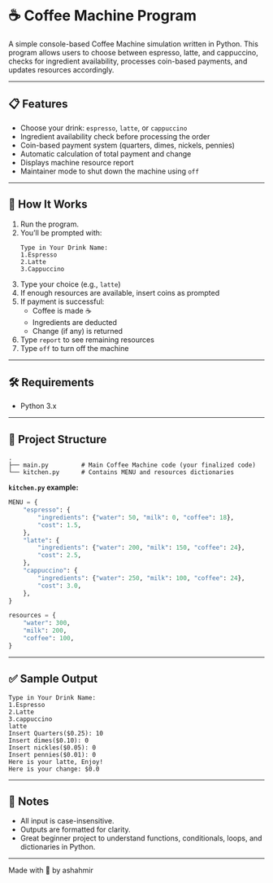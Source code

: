 # ☕ Coffee Machine Program

A simple console-based Coffee Machine simulation written in Python. This program allows users to choose between espresso, latte, and cappuccino, checks for ingredient availability, processes coin-based payments, and updates resources accordingly.

---

## 📋 Features

- Choose your drink: `espresso`, `latte`, or `cappuccino`
- Ingredient availability check before processing the order
- Coin-based payment system (quarters, dimes, nickels, pennies)
- Automatic calculation of total payment and change
- Displays machine resource report
- Maintainer mode to shut down the machine using `off`

---

## 🚀 How It Works

1. Run the program.
2. You’ll be prompted with:
   ```
   Type in Your Drink Name:
   1.Espresso
   2.Latte
   3.Cappuccino
   ```
3. Type your choice (e.g., `latte`)
4. If enough resources are available, insert coins as prompted
5. If payment is successful:
   - Coffee is made ☕
   - Ingredients are deducted
   - Change (if any) is returned
6. Type `report` to see remaining resources
7. Type `off` to turn off the machine

---

## 🛠 Requirements

- Python 3.x

---

## 📁 Project Structure

```
.
├── main.py         # Main Coffee Machine code (your finalized code)
└── kitchen.py      # Contains MENU and resources dictionaries
```

**`kitchen.py` example:**
```python
MENU = {
    "espresso": {
        "ingredients": {"water": 50, "milk": 0, "coffee": 18},
        "cost": 1.5,
    },
    "latte": {
        "ingredients": {"water": 200, "milk": 150, "coffee": 24},
        "cost": 2.5,
    },
    "cappuccino": {
        "ingredients": {"water": 250, "milk": 100, "coffee": 24},
        "cost": 3.0,
    },
}

resources = {
    "water": 300,
    "milk": 200,
    "coffee": 100,
}
```

---

## ✅ Sample Output

```
Type in Your Drink Name:
1.Espresso
2.Latte
3.cappuccino
latte
Insert Quarters($0.25): 10
Insert dimes($0.10): 0
Insert nickles($0.05): 0
Insert pennies($0.01): 0
Here is your latte, Enjoy!
Here is your change: $0.0
```

---

## 📌 Notes

- All input is case-insensitive.
- Outputs are formatted for clarity.
- Great beginner project to understand functions, conditionals, loops, and dictionaries in Python.

---


Made with 💙 by ashahmir

